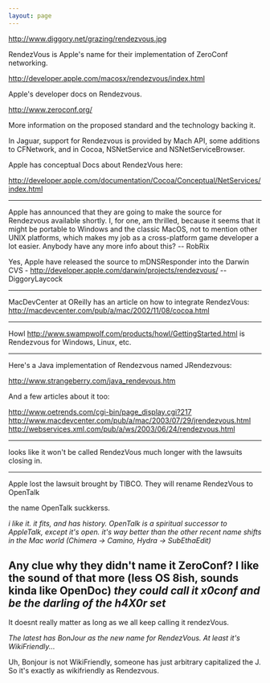 ```yaml
---
layout: page
---
```




http://www.diggory.net/grazing/rendezvous.jpg

RendezVous is Apple's name for their implementation of ZeroConf networking.

http://developer.apple.com/macosx/rendezvous/index.html

Apple's developer docs on Rendezvous.

http://www.zeroconf.org/

More information on the proposed standard and the technology backing it.

In Jaguar, support for Rendezvous is provided by Mach API, some additions to CFNetwork, and in Cocoa, NSNetService and NSNetServiceBrowser. 

Apple has conceptual Docs about RendezVous here:

http://developer.apple.com/documentation/Cocoa/Conceptual/NetServices/index.html

----

Apple has announced that they are going to make the source for Rendezvous available shortly. I, for one, am thrilled, because it seems that it might be portable to Windows and the classic MacOS, not to mention other UNIX platforms, which makes my job as a cross-platform game developer a lot easier. Anybody have any more info about this? -- RobRix

Yes, Apple have released the source to mDNSResponder into the Darwin CVS - http://developer.apple.com/darwin/projects/rendezvous/ --DiggoryLaycock

----
MacDevCenter at OReilly has an article on how to integrate RendezVous:
http://macdevcenter.com/pub/a/mac/2002/11/08/cocoa.html

----

Howl http://www.swampwolf.com/products/howl/GettingStarted.html is Rendezvous for Windows, Linux, etc.

----
Here's a Java implementation of Rendezvous named JRendezvous:

http://www.strangeberry.com/java_rendevous.htm

And a few articles about it too:

http://www.oetrends.com/cgi-bin/page_display.cgi?217
http://www.macdevcenter.com/pub/a/mac/2003/07/29/jrendezvous.html
http://webservices.xml.com/pub/a/ws/2003/06/24/rendezvous.html 

----

looks like it won't be called RendezVous much longer with the lawsuits closing in.

----

Apple lost the lawsuit brought by TIBCO. They will rename RendezVous to OpenTalk

the name OpenTalk suckkerss.

*i like it. it fits, and has history. OpenTalk is a spiritual successor to AppleTalk, except it's open. it's way better than the other recent name shifts in the Mac world (Chimera -> Camino, Hydra -> SubEthaEdit)*

Any clue why they didn't name it ZeroConf? I like the sound of that more (less OS 8ish, sounds kinda like OpenDoc) *they could call it x0conf and be the darling of the h4X0r set*
----

It doesnt really matter as long as we all keep calling it rendezVous.

*The latest has BonJour as the new name for RendezVous. At least it's WikiFriendly...*

Uh, Bonjour is not WikiFriendly, someone has just arbitrary capitalized the J. So it's exactly as wikifriendly as Rendezvous.
